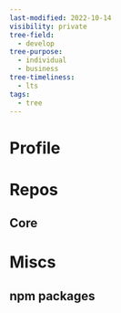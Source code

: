 ```yaml
---
last-modified: 2022-10-14
visibility: private
tree-field:
  - develop
tree-purpose:
  - individual
  - business
tree-timeliness:
  - lts
tags:
  - tree
---
```

# Profile

# Repos
## Core

# Miscs
## npm packages